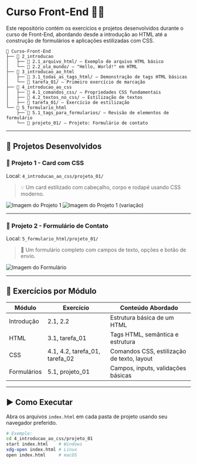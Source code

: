 # Curso Front-End 👨‍💻

Este repositório contém os exercícios e projetos desenvolvidos durante o curso de Front-End, abordando desde a introdução ao HTML até a construção de formulários e aplicações estilizadas com CSS.

```
📂 Curso-Front-End
├── 📁 2_introducao
│   ├── 📄 2.1_arquivo_html/ — Exemplo de arquivo HTML básico
│   └── 📄 2.2_ola_mundo/ — "Hello, World!" em HTML
├── 📁 3_introducao_ao_html
│   ├── 📄 3.1_todas_as_tags_html/ — Demonstração de tags HTML básicas
│   └── 📄 tarefa_01/ — Primeiro exercício de marcação
├── 📁 4_introducao_ao_css
│   ├── 📄 4.1_comandos_css/ — Propriedades CSS fundamentais
│   ├── 📄 4.2_textos_no_css/ — Estilização de textos
│   ├── 📄 tarefa_01/ — Exercício de estilização
└── 📁 5_formulario_html
    ├── 📄 5.1_tags_para_formularios/ — Revisão de elementos de formulário
    └── 📄 projeto_01/ — Projeto: Formulário de contato
```
---

## 💼 Projetos Desenvolvidos

### 📌 Projeto 1 - Card com CSS  
Local: `4_introducao_ao_css/projeto_01/`

> 💡 Um card estilizado com cabeçalho, corpo e rodapé usando CSS moderno.

![Imagem do Projeto 1]()
![Imagem do Projeto 1 (variação)]()

---

### 📌 Projeto 2 - Formulário de Contato  
Local: `5_formulario_html/projeto_01/`

> 💬 Um formulário completo com campos de texto, opções e botão de envio.

![Imagem do Formulário]()  

---

## 🧪 Exercícios por Módulo

| Módulo                   | Exercício                     | Conteúdo Abordado                         |
|--------------------------|-------------------------------|-------------------------------------------|
| Introdução               | 2.1, 2.2                       | Estrutura básica de um HTML               |
| HTML                     | 3.1, tarefa_01                | Tags HTML, semântica e estrutura          |
| CSS                      | 4.1, 4.2, tarefa_01, tarefa_02| Comandos CSS, estilização de texto, layout|
| Formulários              | 5.1, projeto_01               | Campos, inputs, validações básicas        |

---

## ▶️ Como Executar

Abra os arquivos `index.html` em cada pasta de projeto usando seu navegador preferido.

```bash
# Exemplo:
cd 4_introducao_ao_css/projeto_01
start index.html    # Windows
xdg-open index.html # Linux
open index.html     # macOS
